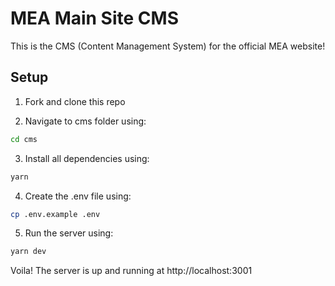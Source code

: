 # MEA Main Site CMS

This is the CMS (Content Management System) for the official MEA website!

## Setup

1. Fork and clone this repo

2. Navigate to cms folder using:

```bash
cd cms
```

3. Install all dependencies using:

```bash
yarn
```

4. Create the .env file using:

```bash
cp .env.example .env
```

5. Run the server using:

```bash
yarn dev
```

Voila! The server is up and running at http://localhost:3001
